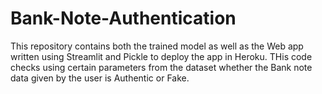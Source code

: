 # Bank-Note-Authentication

This repository contains both the trained model as well as the Web app written using Streamlit and Pickle to deploy the app in Heroku.
THis code checks using certain parameters from the dataset whether the Bank note data given by the user is Authentic or Fake.
